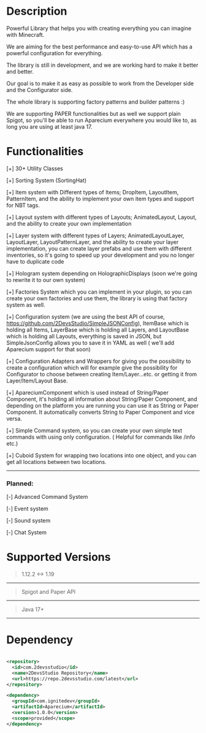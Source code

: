 # Description

Powerful Library that helps you with creating everything you can imagine with Minecraft.

We are aiming for the best performance and easy-to-use API which has a powerful configuration for everything.

The library is still in development, and we are working hard to make it better and better.

Our goal is to make it as easy as possible to work from the Developer side and the Configurator side.

The whole library is supporting factory patterns and builder patterns :)

We are supporting PAPER functionalities but as well we support plain Spigot, so you'll be able to run Aparecium
everywhere you would like to, as long you are using at least java 17.

# Functionalities

[+] 30+ Utility Classes

[+] Sorting System (SortingHat)

[+] Item system with Different types of Items; DropItem, LayoutItem, PatternItem, and the ability to implement your own
item types and support for NBT tags.

[+] Layout system with different types of Layouts; AnimatedLayout, Layout, and the ability to create your own
implementation

[+] Layer system with different types of Layers; AnimatedLayoutLayer, LayoutLayer, LayoutPatternLayer, and the ability
to create your layer implementation, you can create layer prefabs and use them with different inventories, so it's going
to speed up your development and you no longer have to duplicate code

[+] Hologram system depending on HolographicDisplays (soon we're going to rewrite it to our own system)

[+] Factories System which you can implement in your plugin, so you can create your own factories and use them, the
library is using that factory system as well.

[+] Configuration system (we are using the best API of course, https://github.com/2DevsStudio/SimpleJSONConfig),
ItemBase which is holding all Items, LayerBase which is holding all Layers, and LayoutBase which is holding all Layouts,
everything is saved in JSON, but SimpleJsonConfig allows you to save it in YAML as well ( we'll add Aparecium support
for that soon)

[+] Configuration Adapters and Wrappers for giving you the possibility to create a configuration which will for example
give the possibility for Configurator to choose between creating Item/Layer...etc. or getting it from Layer/Item/Layout
Base.

[+] ApareciumComponent which is used instead of String/Paper Component, it's holding all information about String/Paper
Component, and depending on the platform you are running you can use it as String or Paper Component. It automatically
converts String to Paper Component and vice versa.

[+] Simple Command system, so you can create your own simple text commands with using only configuration. ( Helpful for
commands like /info etc.)

[+] Cuboid System for wrapping two locations into one object, and you can get all locations between two locations.

--- 

### Planned:

[-] Advanced Command System

[-] Event system

[-] Sound system

[-] Chat System

# Supported Versions

> 1.12.2 <-> 1.19
---
> Spigot and Paper API
---
> Java 17+
---

# Dependency

```xml

<repository>
  <id>com.2devsstudio</id>
  <name>2DevsStudio Repository</name>
  <url>https://repo.2devsstudio.com/latest</url>
</repository>

<dependency>
  <groupId>com.ignitedev</groupId>
  <artifactId>Aparecium</artifactId>
  <version>1.0.0</version>
  <scope>provided</scope>
</dependency>

```

